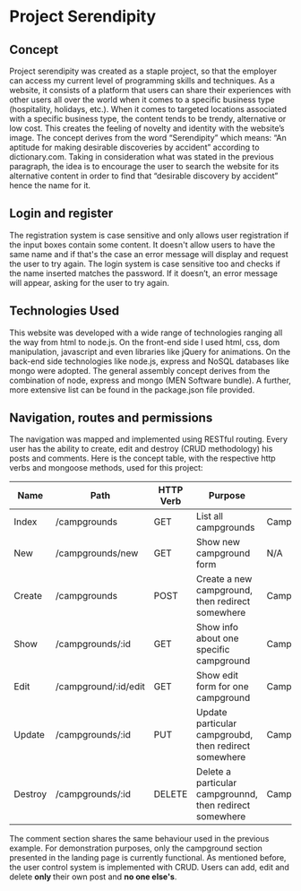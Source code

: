 <h1>Project Serendipity</h1>

<h2> Concept </h2>
Project serendipity was created as a staple project, so that the employer can access my current level of programming skills and techniques. 
As a website, it consists of a platform that users can share their experiences with other users all over the world when it comes to a specific business type (hospitality, holidays, etc.).  When it comes to targeted locations associated with a specific business type, the content tends to be trendy, alternative or low cost. This creates the feeling of novelty and identity with the website’s image.
The concept derives from the word “Serendipity” which means: “An aptitude for making desirable discoveries by accident” according to dictionary.com. Taking in consideration what was stated in the previous paragraph, the idea is to encourage the user to search the website for its alternative content in order to find that “desirable discovery by accident” hence the name for it.

<h2> Login and register </h2>
The registration system is case sensitive and only allows user registration if the input boxes contain some content. It doesn't allow users to have the same name and if that's the case an error message will display and request the user to try again.
The login system is case sensitive too and checks if the name inserted matches the password. If it doesn’t, an error message will appear, asking for the user to try again.

<h2> Technologies Used </h2>
This website was developed with a wide range of technologies ranging all the way from html to node.js. 
On the front-end side I used html, css, dom manipulation, javascript and even libraries like jQuery for animations. 
On the back-end side technologies like node.js, express and NoSQL databases like mongo were adopted. 
The general assembly concept derives from the combination of node, express and mongo (MEN Software bundle).
A further, more extensive list can be found in the package.json file provided. 

<h2> Navigation, routes and permissions</h2>
The navigation was mapped and implemented using RESTful routing. Every user has the ability to create, edit and destroy (CRUD methodology) his posts and comments.
Here is the concept table, with the respective http verbs and mongoose methods, used for this project:
<table class="table table-hover table-bordered">
			<thead>	
				<tr>
					<th>Name</th>
					<th>Path</th>
					<th>HTTP Verb</th>
					<th>Purpose</th>
					<th>Mongoose Method</th>
				</tr>
			</thead>
			<tbody>
				<tr>
					<td>Index</td>
					<td>/campgrounds</td>
					<td>GET</td>
					<td>List all campgrounds</td>
					<td>Campground.find()</td>
				</tr>
				<tr class="success">
					<td>New</td>
					<td>/campgrounds/new</td>
					<td>GET</td>
					<td>Show new campground form</td>
					<td>N/A</td>
				</tr>
				<tr class="success">
					<td>Create</td>
					<td>/campgrounds</td>
					<td>POST</td>
					<td>Create a new campground, then redirect somewhere</td>
					<td>Campground.create()</td>
				</tr>
				<tr class="info">
					<td>Show</td>
					<td>/campgrounds/:id</td>
					<td>GET</td>
					<td>Show info about one specific campground</td>
					<td>Campground.findById()</td>
				</tr>
				<tr class="warning">
					<td>Edit</td>
					<td>/campground/:id/edit</td>
					<td>GET</td>
					<td>Show edit form for one campground</td>
					<td>Campground.findById()</td>
				</tr>
				<tr class="warning">
					<td>Update</td>
					<td>/campgrounds/:id</td>
					<td>PUT</td>
					<td>Update particular campgroubd, then redirect somewhere</td>
					<td>Campground.findByIdAndUpdate()</td>
				</tr>
				<tr class="danger">
					<td>Destroy</td>
					<td>/campgrounds/:id</td>
					<td>DELETE</td>
					<td>Delete a particular campgrounnd, then redirect somewhere</td>
					<td>Campground.findByIdAndRemove()</td>
				</tr>
			</tbody>
		</table>
		
The comment section shares the same behaviour used in the previous example. For demonstration purposes, only the campground section presented in the landing page is currently functional.
As mentioned before, the user control system is implemented with CRUD. Users can add, edit and delete <strong> only </strong> their own post and <strong> no one else's</strong>.
